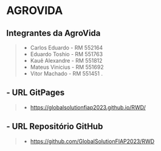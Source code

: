 # AGROVIDA
## **Integrantes da AgroVida**
> - Carlos Eduardo - RM 552164
> - Eduardo Toshio - RM 551763
> - Kauê Alexandre - RM 551812
> - Mateus Vinicius - RM 551692
> - Vitor Machado - RM 551451
> .
## - **URL GitPages**
> - https://globalsolutionfiap2023.github.io/RWD/
> 
## - **URL Repositório GitHub**
> - https://github.com/GlobalSolutionFIAP2023/RWD
> 
